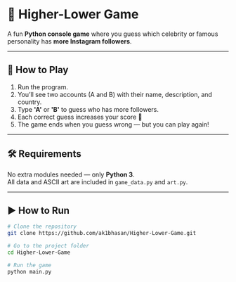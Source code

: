 # 🔼 Higher-Lower Game

A fun **Python console game** where you guess which celebrity or famous personality has **more Instagram followers**.

---

## 🧩 How to Play

1. Run the program.  
2. You’ll see two accounts (A and B) with their name, description, and country.  
3. Type **'A'** or **'B'** to guess who has more followers.  
4. Each correct guess increases your score 🎯  
5. The game ends when you guess wrong — but you can play again!

---

## 🛠️ Requirements

No extra modules needed — only **Python 3**.  
All data and ASCII art are included in `game_data.py` and `art.py`.

---

## ▶️ How to Run

```bash
# Clone the repository
git clone https://github.com/ak1bhasan/Higher-Lower-Game.git

# Go to the project folder
cd Higher-Lower-Game

# Run the game
python main.py

